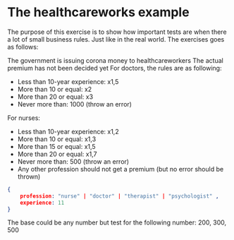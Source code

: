 # The healthcareworks example

The purpose of this exercise is to show how important tests are when there a lot of small business rules. Just like in the real world. The exercises goes as follows:

The government is issuing corona money to healthcareworkers
The actual premium has not been decided yet
For doctors, the rules are as following:
 - Less than 10-year experience: x1,5
 - More than 10 or equal: x2
 - More than 20 or equal: x3
 - Never more than: 1000 (throw an error)

For nurses:
 - Less than 10-year experience: x1,2
 - More than 10 or equal: x1,3
 - More than 15 or equal: x1,5
 - More than 20 or equal: x1,7
 - Never more than: 500 (throw an error)
 - Any other profession should not get a premium (but no error should be thrown)

```json
{
    profession: "nurse" | "doctor" | "therapist" | "psychologist" ,
    experience: 11
} 
```

The base could be any number but test for the following number: 200, 300, 500
